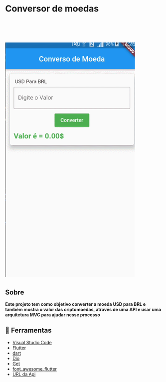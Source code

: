 


# Conversor de moedas

<br>
<br>
<h1 aling = "center">
<img src = "./assets/images/conversor.gif">

</h1>

##  Sobre
**Este projeto tem como objetivo converter a moeda USD para BRL e também mostra o valor das criptomoedas, através de uma API e usar uma arquitetura MVC para ajudar nesse processo**  

## 🔨 Ferramentas

- [Visual Studio Code](https://code.visualstudio.com/)
- [Flutter](https://flutter.dev/docs) 
- [dart](https://dart.dev/guides)
- [Dio](https://pub.dev/packages/dio)
- [Get](https://pub.dev/packages/get)
- [font_awesome_flutter](https://pub.dev/packages/font_awesome_flutter)
- [URL da Api](https://docs.awesomeapi.com.br/api-de-moedas)